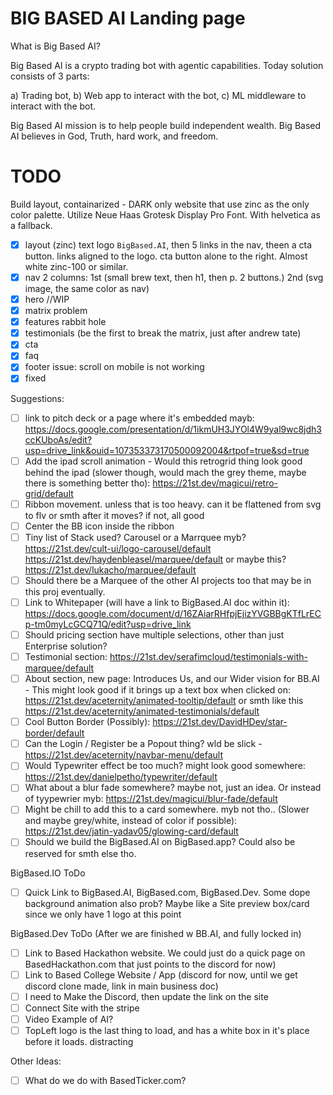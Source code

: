# BIG BASED AI Landing page

What is Big Based AI?

Big Based AI is a crypto trading bot with agentic capabilities.
Today solution consists of 3 parts:

a) Trading bot,
b) Web app to interact with the bot,
c) ML middleware to interact with the bot.

Big Based AI mission is to help people build independent wealth.
Big Based AI believes in God, Truth, hard work, and freedom.

# TODO

Build layout, containarized - DARK only website that use zinc as the only color palette.
Utilize Neue Haas Grotesk Display Pro Font. With helvetica as a fallback.
- [x] layout (zinc)
text logo `BigBased.AI`, then 5 links in the nav, theen a cta button. links aligned to the logo. cta button alone to the right. Almost white zinc-100 or similar.
- [x] nav
2 columns: 1st (small brew text, then h1, then p. 2 buttons.) 2nd (svg image, the same color as nav)
- [x] hero
//WIP
- [x] matrix problem
- [x] features rabbit hole
- [x] testimonials (be the first to break the matrix, just after andrew tate)
- [x] cta
- [x] faq
- [x] footer
issue: scroll on mobile is not working
- [x] fixed

Suggestions: 

- [ ] link to pitch deck or a page where it's embedded mayb: https://docs.google.com/presentation/d/1ikmUH3JYOl4W9yal9wc8jdh3ccKUboAs/edit?usp=drive_link&ouid=107353373170500092004&rtpof=true&sd=true
- [ ] Add the ipad scroll animation - Would this retrogrid thing look good behind the ipad (slower though, would mach the grey theme, maybe there is something better tho): https://21st.dev/magicui/retro-grid/default
- [ ] Ribbon movement. unless that is too heavy. can it be flattened from svg to flv or smth after it moves? if not, all good
- [ ] Center the BB icon inside the ribbon
- [ ] Tiny list of Stack used? Carousel or a Marrquee myb? https://21st.dev/cult-ui/logo-carousel/default https://21st.dev/haydenbleasel/marquee/default or maybe this? https://21st.dev/lukacho/marquee/default
- [ ] Should there be a Marquee of the other AI projects too that may be in this proj eventually.
- [ ] Link to Whitepaper (will have a link to BigBased.AI doc within it): https://docs.google.com/document/d/16ZAiarRHfpjEjizYVGBBgKTfLrECp-tm0myLcGCQ71Q/edit?usp=drive_link
- [ ] Should pricing section have multiple selections, other than just Enterprise solution?
- [ ] Testimonial section: https://21st.dev/serafimcloud/testimonials-with-marquee/default
- [ ] About section, new page: Introduces Us, and our Wider vision for BB.AI - This might look good if it brings up a text box when clicked on: https://21st.dev/aceternity/animated-tooltip/default  or smth like this https://21st.dev/aceternity/animated-testimonials/default
- [ ] Cool Button Border (Possibly): https://21st.dev/DavidHDev/star-border/default
- [ ] Can the Login / Register be a Popout thing? wld be slick - https://21st.dev/aceternity/navbar-menu/default
- [ ] Would Typewriter effect be too much? might look good somewhere: https://21st.dev/danielpetho/typewriter/default
- [ ] What about a blur fade somewhere? maybe not, just an idea.  Or instead of tyypewrier myb: https://21st.dev/magicui/blur-fade/default
- [ ] Might be chill to add this to a card somewhere. myb not tho.. (Slower and maybe grey/white, instead of color if possible): https://21st.dev/jatin-yadav05/glowing-card/default
- [ ] Should we build the BigBased.AI on BigBased.app?  Could also be reserved for smth else tho.

BigBased.IO ToDo
- [ ] Quick Link to BigBased.AI, BigBased.com, BigBased.Dev. Some dope background animation also prob?  Maybe like a Site preview box/card since we only have 1 logo at this point

BigBased.Dev  ToDo (After we are finished w BB.AI, and fully locked in)      
- [ ] Link to Based Hackathon website. We could just do a quick page on BasedHackathon.com that just points to the discord for now)
- [ ] Link to Based College Website / App (discord for now, until we get discord clone made, link in main business doc)
- [ ] I need to Make the Discord, then update the link on the site
- [ ] Connect Site with the stripe
- [ ] Video Example of AI?
- [ ] TopLeft logo is the last thing to load, and has a white box in it's place before it loads. distracting

Other Ideas:
- [ ] What do we do with BasedTicker.com?
